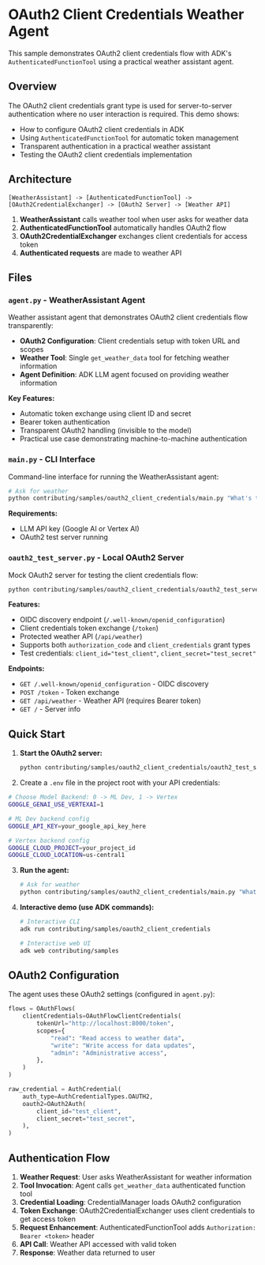 # OAuth2 Client Credentials Weather Agent

This sample demonstrates OAuth2 client credentials flow with ADK's `AuthenticatedFunctionTool` using a practical weather assistant agent.

## Overview

The OAuth2 client credentials grant type is used for server-to-server authentication where no user interaction is required. This demo shows:

- How to configure OAuth2 client credentials in ADK
- Using `AuthenticatedFunctionTool` for automatic token management
- Transparent authentication in a practical weather assistant
- Testing the OAuth2 client credentials implementation

## Architecture

```
[WeatherAssistant] -> [AuthenticatedFunctionTool] -> [OAuth2CredentialExchanger] -> [OAuth2 Server] -> [Weather API]
```

1. **WeatherAssistant** calls weather tool when user asks for weather data
2. **AuthenticatedFunctionTool** automatically handles OAuth2 flow
3. **OAuth2CredentialExchanger** exchanges client credentials for access token
4. **Authenticated requests** are made to weather API

## Files

### `agent.py` - WeatherAssistant Agent

Weather assistant agent that demonstrates OAuth2 client credentials flow transparently:

- **OAuth2 Configuration**: Client credentials setup with token URL and scopes
- **Weather Tool**: Single `get_weather_data` tool for fetching weather information
- **Agent Definition**: ADK LLM agent focused on providing weather information

**Key Features:**
- Automatic token exchange using client ID and secret
- Bearer token authentication
- Transparent OAuth2 handling (invisible to the model)
- Practical use case demonstrating machine-to-machine authentication

### `main.py` - CLI Interface

Command-line interface for running the WeatherAssistant agent:

```bash
# Ask for weather
python contributing/samples/oauth2_client_credentials/main.py "What's the weather in Tokyo?"
```

**Requirements:**
- LLM API key (Google AI or Vertex AI)
- OAuth2 test server running

### `oauth2_test_server.py` - Local OAuth2 Server

Mock OAuth2 server for testing the client credentials flow:

```bash
python contributing/samples/oauth2_client_credentials/oauth2_test_server.py
```

**Features:**
- OIDC discovery endpoint (`/.well-known/openid_configuration`)
- Client credentials token exchange (`/token`)
- Protected weather API (`/api/weather`)
- Supports both `authorization_code` and `client_credentials` grant types
- Test credentials: `client_id="test_client"`, `client_secret="test_secret"`

**Endpoints:**
- `GET /.well-known/openid_configuration` - OIDC discovery
- `POST /token` - Token exchange
- `GET /api/weather` - Weather API (requires Bearer token)
- `GET /` - Server info

## Quick Start

1. **Start the OAuth2 server:**
   ```bash
   python contributing/samples/oauth2_client_credentials/oauth2_test_server.py &
   ```
2. Create a `.env` file in the project root with your API credentials:

```bash
# Choose Model Backend: 0 -> ML Dev, 1 -> Vertex
GOOGLE_GENAI_USE_VERTEXAI=1

# ML Dev backend config
GOOGLE_API_KEY=your_google_api_key_here

# Vertex backend config
GOOGLE_CLOUD_PROJECT=your_project_id
GOOGLE_CLOUD_LOCATION=us-central1
```

3. **Run the agent:**
   ```bash
   # Ask for weather
   python contributing/samples/oauth2_client_credentials/main.py "What's the weather in Tokyo?"
   ```

3. **Interactive demo (use ADK commands):**
   ```bash
   # Interactive CLI
   adk run contributing/samples/oauth2_client_credentials

   # Interactive web UI
   adk web contributing/samples
   ```

## OAuth2 Configuration

The agent uses these OAuth2 settings (configured in `agent.py`):

```python
flows = OAuthFlows(
    clientCredentials=OAuthFlowClientCredentials(
        tokenUrl="http://localhost:8000/token",
        scopes={
            "read": "Read access to weather data",
            "write": "Write access for data updates",
            "admin": "Administrative access",
        },
    )
)

raw_credential = AuthCredential(
    auth_type=AuthCredentialTypes.OAUTH2,
    oauth2=OAuth2Auth(
        client_id="test_client",
        client_secret="test_secret",
    ),
)
```

## Authentication Flow

1. **Weather Request**: User asks WeatherAssistant for weather information
2. **Tool Invocation**: Agent calls `get_weather_data` authenticated function tool
3. **Credential Loading**: CredentialManager loads OAuth2 configuration
4. **Token Exchange**: OAuth2CredentialExchanger uses client credentials to get access token
5. **Request Enhancement**: AuthenticatedFunctionTool adds `Authorization: Bearer <token>` header
6. **API Call**: Weather API accessed with valid token
7. **Response**: Weather data returned to user

